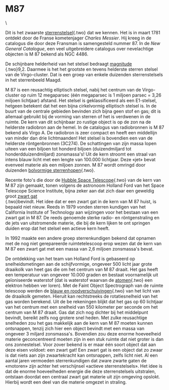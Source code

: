 # M87

\

Dit is het zwaarste [sterrenstelsel](sterrenstelsel.html){.two} dat we
kennen. Het is in maart 1781 ontdekt door de Franse kometenjager
*Charles Messier*. Hij kreeg in de catalogus die door deze Fransman is
samengesteld nummer 87. In de *New General Catalogue*, een veel
uitgebreidere catalogus over nevelachtige objecten is M 87 bekend als
NGC 4486.

De schijnbare helderheid van het stelsel bedraagt [magnitude\
](magnitud.html){.two}9,2. Daarmee is het het grootste en tevens
helderste sterren stelsel van de Virgo-cluster. Dat is een groep van
enkele duizenden sterrenstelsels in het sterrenbeeld Maagd.

M 87 is een reusachtig elliptisch stelsel, nabij het centrum van de
Virgo-cluster op ruim 12 megaparsec (één megaparsec is 1 miljoen parsec
= 3,26 miljoen lichtjaar) afstand. Het stelsel is geklassificeerd als
een E1-stelsel, hetgeen betekent dat het een bijna cirkelvormig
elliptisch stelsel is. In de buurt van de centrale gebieden bevinden
zich bijna geen stof en gas; dit is allemaal gebruikt bij de vorming van
sterren of het is verdwenen in de ruimte. De kern van dit schijnbaar zo
rustige object is op de zon na de helderste radiobron aan de hemel. In
de catalogus van radiobronnen is M 87 bekend als Virgo A. De radiobron
is zeer compact en heeft een middellijn van minder dan drie
lichtmaanden! Het stelsel is bovendien een van de helderste
röntgenbronnen (3C274). De schattingen van zijn massa lopen uiteen van
een biljoen tot honderd biljoen (duizendmiljard tot
honderdduizendmiljard) zonsmassa\'s! Uit de kern stroomt een straal van
intens blauw licht met een lengte van 100.000 lichtjaar. Deze «jet»
bevat evenveel materie als een miljoen zonnen. M 87 wordt omringd door
duizenden [bolvormige sterrenhopen](bolvormi.html){.two}.

Recente foto\'s die door de [Hubble Space Telescope](hst.html){.two} van
de kern van M 87 zijn gemaakt, tonen volgens de astronoom Holland Ford
van het Space Telescope Science Institute, bijna zeker aan dat zich daar
een geweldig groot [zwart gat\
](zwartega.html){.two}bevindt. Het idee dat er een zwart gat in de kern
van M 87 huist, is bepaald niet nieuw. Reeds in 1979 vonden sterren
kundigen van het California Institute of Technology aan wijzingen voor
het bestaan van een zwart gat in M 87. De reeds genoemde sterke radio-
en röntgenstraling en de jets van uitstromende materie, die bij de kern
lijken te ont springen duiden erop dat het stelsel een actieve kern
heeft.

In 1992 maakte een andere groep sterrenkundigen bekend dat opnamen met
de nog niet gerepareerde ruimtetelescoop erop wezen dat de kern van M 87
een zwart gat met een massa van 2,6 miljoen zonsmassa\'s bevat.

De ontdekking van het team van Holland Ford is gebaseerd op
snelheidsmetingen aan de schijfvormige, ongeveer 500 licht jaar grote
draaikolk van heet gas die om het centrum van M 87 draait. Het gas heeft
een temperatuur van ongeveer 10.000 graden en bestaat voornamelijk uit
geïoniseerde waterstof (dat is waterstof waarvan de
[atomen](atomen.html){.two} een elektron hebben ver loren). Met de Faint
Object Spectrograph van de ruimte telescoop werden de [blauw en
roodverschuivingen](blauw%20en.html){.two} van het licht van de
draaikolk gemeten. Hieruit kan rechtstreeks de rotatiesnelheid van het
gas worden berekend. Uit de be rekeningen blijkt dat het gas op 60
lichtjaar van het centrum met een snelheid van 550 kilometer per seconde
om het centrum van M 87 draait. Gas dat zich nog dichter bij het
middelpunt bevindt, bereikt zelfs nog grotere snel heden. Met zulke
reusachtige snelheden zou het gas makkelijk aan de kern van M 87 moeten
kunnen ontsnappen, tenzij zich hier een object bevindt met een massa van
ongeveer 3 miljard zonsmassa\'s. Bovendien zou deze enorme hoeveelheid
materie geconcentreerd moeten zijn in een stuk ruimte dat niet groter is
dan ons zonnestelsel. Voor zover bekend is er maar één soort object dat
aan deze eisen voldoet: een zwart gat! Een zwart gat is een object dat
zo zwaar is dat niets aan zijn zwaartekracht kan ontsnappen, zelfs licht
niet. Al een aantal jaren vermoeden sterrenkundigen dat zware zwarte
gaten de «motoren» zijn achter het verschijnsel «actieve
sterrenstelsels». Het idee is dat de enorme hoeveelheden energie die
deze sterrenstelsels uitstralen, ontstaan doordat een centraal zwart gat
materie uit zijn omgeving opslokt. Hierbij wordt een deel van die
materie omgezet in straling.
